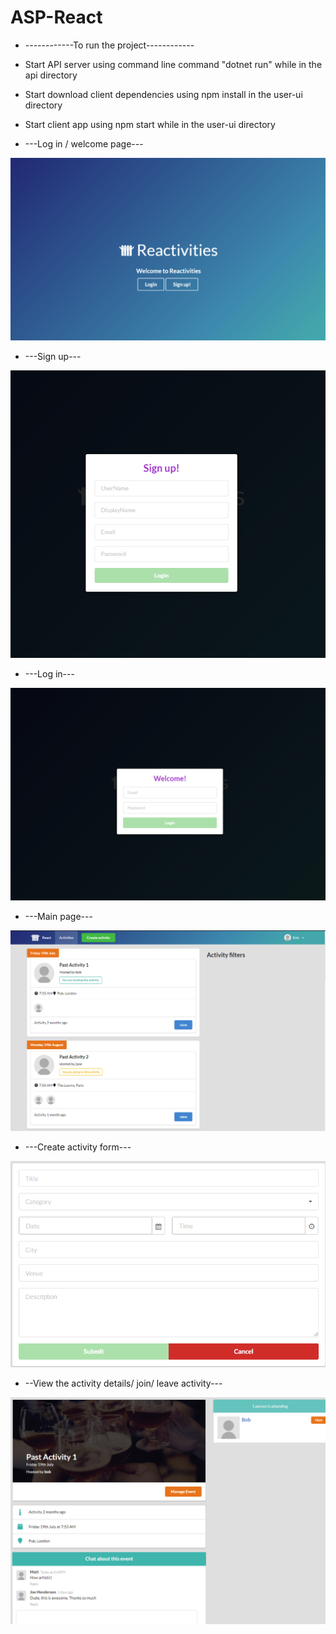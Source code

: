 # ASP-React

* ------------To run the project------------
* Start API server using command line command "dotnet run" while in the api directory
* Start download client dependencies using npm install in the user-ui directory
* Start client app using npm start while in the user-ui directory

* ---Log in / welcome page---

![alt text](https://github.com/PMarchante/ASP-React/blob/master/ReadmePictures/Homepage.png)

* ---Sign up---

![alt text](https://github.com/PMarchante/ASP-React/blob/master/ReadmePictures/sign%20up.png)

* ---Log in---

![alt text](https://github.com/PMarchante/ASP-React/blob/master/ReadmePictures/log%20in%20page.png)

* ---Main page---

![alt text](https://github.com/PMarchante/ASP-React/blob/master/ReadmePictures/main%20page.png)

* ---Create activity form---

![alt text](https://github.com/PMarchante/ASP-React/blob/master/ReadmePictures/create%20page.png)

* --View the activity details/ join/ leave activity---

![alt text](https://github.com/PMarchante/ASP-React/blob/master/ReadmePictures/details%20page.png)